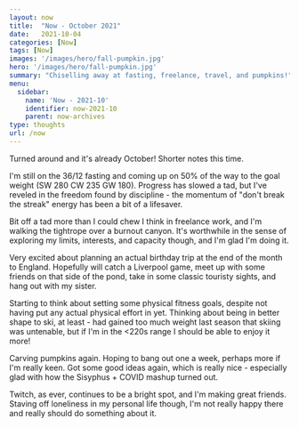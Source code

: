 ```yaml
---
layout: now
title:  "Now - October 2021"
date:   2021-10-04
categories: [Now]
tags: [Now]
images: '/images/hero/fall-pumpkin.jpg'
hero: '/images/hero/fall-pumpkin.jpg'
summary: "Chiselling away at fasting, freelance, travel, and pumpkins!"
menu:
  sidebar:
    name: 'Now - 2021-10'
    identifier: now-2021-10
    parent: now-archives
type: thoughts
url: /now
---
```


Turned around and it's already October! Shorter notes this time.

I'm still on the 36/12 fasting and coming up on 50% of the way to the goal weight (SW 280 CW 235 GW 180). Progress has slowed a tad, but I've reveled in the freedom found by discipline - the momentum of "don't break the streak" energy has been a bit of a lifesaver.

Bit off a tad more than I could chew I think in freelance work, and I'm walking the tightrope over a burnout canyon. It's worthwhile in the sense of exploring my limits, interests, and capacity though, and I'm glad I'm doing it. 

Very excited about planning an actual birthday trip at the end of the month to England. Hopefully will catch a Liverpool game, meet up with some friends on that side of the pond, take in some classic touristy sights, and hang out with my sister. 

Starting to think about setting some physical fitness goals, despite not having put any actual physical effort in yet. Thinking about being in better shape to ski, at least - had gained too much weight last season that skiing was untenable, but if I'm in the <220s range I should be able to enjoy it more!

Carving pumpkins again. Hoping to bang out one a week, perhaps more if I'm really keen. Got some good ideas again, which is really nice - especially glad with how the Sisyphus + COVID mashup turned out. 

Twitch, as ever, continues to be a bright spot, and I'm making great friends. Staving off loneliness in my personal life though, I'm not really happy there and really should do something about it.
